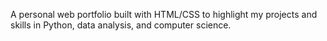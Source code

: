 A personal web portfolio built with HTML/CSS to highlight my projects and skills in Python, data analysis, and computer science.
